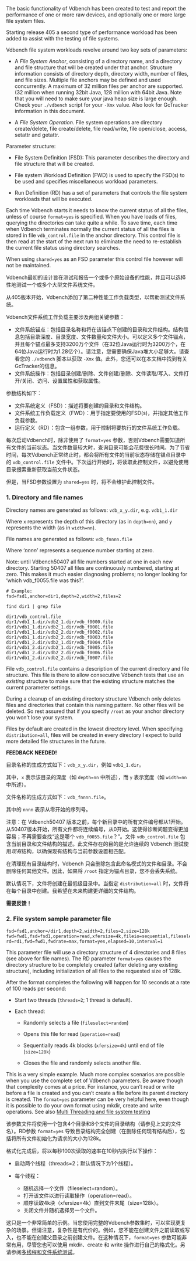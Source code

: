 The basic functionality of Vdbench has been created to test and report the performance of one or more raw devices, and optionally one or more large file system files.

Starting release 405 a second type of performance workload has been added to assist with the testing of file systems.

Vdbench file system workloads revolve around two key sets of parameters:

- A *File System Anchor*, consisting of a directory name, and a directory and file structure that will be created under that anchor. Structure information consists of directory depth, directory width, number of files, and file sizes. Multiple file anchors may be defined and used concurrently. A maximum of 32 million files per anchor are supported. (32 million when running 32bit Java, 128 million with 64bit Java. Note that you will need to make sure your java heap size is large enough. Check your `./vdbench` script for your `-Xmx` value. Also look for GcTracker information in this document.

- A *File System Operation*. File system operations are directory create/delete, file create/delete, file read/write, file open/close, access, setattr and getattr.


 

Parameter structure:

- File System Definition (FSD): This parameter describes the directory and file structure that will be created.

- File system Workload Definition (FWD) is used to specify the FSD(s) to be used and specifies miscellaneous workload parameters.

- Run Definition (RD) has a set of parameters that controls the file system workloads that will be executed.


 

Each time Vdbench starts it needs to know the current status of all the files, unless of course `format=yes` is specified. When you have loads of files, querying the directories can take quite a while. To save time, each time when Vdbench terminates normally the current status of all the files is stored in file `vdb_control.file` in the anchor directory. This control file is then read at the start of the next run to eliminate the need to re-establish the current file status using directory searches.

When using `shared=yes` as an FSD parameter this control file however will not be maintained.

 

Vdbench最初的设计旨在测试和报告一个或多个原始设备的性能，并且可以选择性地测试一个或多个大型文件系统文件。

从405版本开始，Vdbench添加了第二种性能工作负载类型，以帮助测试文件系统。

Vdbench文件系统工作负载主要涉及两组关键参数：

- 文件系统锚点：包括目录名称和将在该锚点下创建的目录和文件结构。结构信息包括目录深度、目录宽度、文件数量和文件大小。可以定义多个文件锚点，并且每个锚点最多支持3200万个文件（在32位Java运行时为3200万个，在64位Java运行时为1.28亿个）。请注意，您需要确保Java堆大小足够大。请查看您的 `./vdbench` 脚本以获取 `-Xmx` 值。此外，您还可以在本文档中找到有关GcTracker的信息。
- 文件系统操作：包括目录创建/删除、文件创建/删除、文件读取/写入、文件打开/关闭、访问、设置属性和获取属性。

参数结构如下：

- 文件系统定义（FSD）：描述将要创建的目录和文件结构。
- 文件系统工作负载定义（FWD）：用于指定要使用的FSD(s)，并指定其他工作负载参数。
- 运行定义（RD）：包含一组参数，用于控制将要执行的文件系统工作负载。

每次启动Vdbench时，除非使用了 `format=yes` 参数，否则Vdbench需要知道所有文件的当前状态。当文件数量较大时，查询目录可能会花费很长时间。为了节省时间，每次Vdbench正常终止时，都会将所有文件的当前状态存储在锚点目录中的 `vdb_control.file` 文件中。下次运行开始时，将读取此控制文件，以避免使用目录搜索重新获取当前文件状态。

但是，当FSD参数设置为 `shared=yes` 时，将不会维护此控制文件。



### 1. Directory and file names

Directory names are generated as follows: `vdb_x_y.dir`, e.g. `vdb1_1.dir`

Where `x` represents the depth of this directory (as in `depth=nn`), and `y` represents the width (as in `width=nn`).

File names are generated as follows: `vdb_fnnnn.file`

Where ‘*nnnn*’ represents a sequence number starting at zero.

Note: until Vdbench50407 all file numbers started at one in each new directory. Starting 50407 all files are continuously numbered, starting at zero. This makes it much easier diagnosing problems; no longer looking for ‘which vdb_f0055.file was this?’.

```shell
# Example: 
fsd=fsd1,anchor=dir1,depth=2,width=2,files=2

find dir1 | grep file

dir1/vdb_control.file
dir1/vdb1_1.dir/vdb2_1.dir/vdb_f0000.file
dir1/vdb1_1.dir/vdb2_1.dir/vdb_f0001.file
dir1/vdb1_1.dir/vdb2_2.dir/vdb_f0002.file
dir1/vdb1_1.dir/vdb2_2.dir/vdb_f0003.file
dir1/vdb1_2.dir/vdb2_1.dir/vdb_f0004.file
dir1/vdb1_2.dir/vdb2_1.dir/vdb_f0005.file
dir1/vdb1_2.dir/vdb2_2.dir/vdb_f0006.file
dir1/vdb1_2.dir/vdb2_2.dir/vdb_f0007.file
```

File `vdb_control.file` contains a description of the current directory and file structure. This file is there to allow consecutive Vdbench tests that use an *existing* structure to make sure that the existing structure matches the current parameter settings.

During a cleanup of an existing directory structure Vdbench only deletes files and directories that contain this naming pattern. No other files will be deleted. So rest assured that if you specify `/root` as your anchor directory you won’t lose your system.

Files by default are created in the lowest directory level. When specifying `distribution=all`, files will be created in every directory I expect to build more detailed file structures in the future.

**FEEDBACK NEEDED!**

 

目录名称的生成方式如下：`vdb_x_y.dir`，例如 `vdb1_1.dir`。

其中，`x` 表示该目录的深度（如 `depth=nn` 中所述），而 `y` 表示宽度（如 `width=nn` 中所述）。

文件名称的生成方式如下：`vdb_fnnnn.file`。

其中的 `nnnn` 表示从零开始的序列号。

注意：在 Vdbench50407 版本之前，每个新目录中的所有文件编号都从1开始。从50407版本开始，所有文件都将连续编号，从0开始。这使得诊断问题变得更加容易；不再需要查找“这是哪个 `vdb_f0055.file`？”。文件 `vdb_control.file` 包含当前目录和文件结构的描述。此文件存在的目的是允许连续的 Vdbench 测试使用*现有*结构，以确保现有结构与当前参数设置相匹配。

在清理现有目录结构时，Vdbench 只会删除包含此命名模式的文件和目录。不会删除任何其他文件。因此，如果将 `/root` 指定为锚点目录，您不会丢失系统。

默认情况下，文件将创建在最低级目录中。当指定 `distribution=all` 时，文件将在每个目录中创建。我希望在未来构建更详细的文件结构。

**需要反馈！**



### 2. File system sample parameter file

```shell
fsd=fsd1,anchor=/dir1,depth=2,width=2,files=2,size=128k fwd=fwd1,fsd=fsd1,operation=read,xfersize=4k,fileio=sequential,fileselect=random,threads=2 rd=rd1,fwd=fwd1,fwdrate=max,format=yes,elapsed=10,interval=1
```

This parameter file will use a directory structure of 4 directories and 8 files (see above for file names). The RD parameter `format=yes` causes the directory structure to be completely created (after deleting any existing structure), including initialization of all files to the requested size of 128k.

After the format completes the following will happen for 10 seconds at a rate of 100 reads per second:

- Start two threads (`threads=2`; 1 thread is default).

- Each thread:

  - Randomly selects a file (`fileselect=random`)


  - Opens this file for read (`operation=read`)


  - Sequentially reads 4k blocks (`xfersize=4k`) until end of file (`size=128k`)


  - Closes the file and randomly selects another file.


This is a very simple example. Much more complex scenarios are possible when you use the complete set of Vdbench parameters. Be aware though that complexity comes at a price. For instance, you can’t read or write before a file is created and you can’t create a file before its parent directory is created. The `format=yes` parameter can be very helpful here, even though it is possible to do your own format using mkdir, create and write operations. See also [Multi Threading and file system testing](#_bookmark197)



该参数文件将使用一个包含4个目录和8个文件的目录结构（请参见上文的文件名）。RD参数 `format=yes` 导致目录结构完全创建（在删除任何现有结构后），包括将所有文件初始化为请求的大小为128k。

格式化完成后，将以每秒100次读取的速率在10秒内执行以下操作：

- 启动两个线程（threads=2；默认情况下为1个线程）。

- 每个线程：
  - 随机选择一个文件（fileselect=random）。
  - 打开该文件以进行读取操作（operation=read）。
  - 顺序读取4k块（xfersize=4k）直到文件末尾（size=128k）。
  - 关闭文件并随机选择另一个文件。

这只是一个非常简单的示例。当您使用完整的Vdbench参数集时，可以实现更复杂的场景。但请注意，复杂性是有代价的。例如，您不能在创建文件之前读取或写入，也不能在创建父目录之前创建文件。在这种情况下，`format=yes` 参数可能非常有用，尽管您也可以使用 mkdir、create 和 write 操作进行自己的格式化。另请参阅[多线程和文件系统测试](#_bookmark197)。

